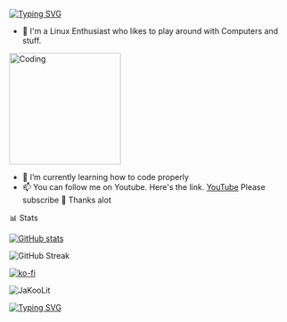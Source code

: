 [![Typing SVG](https://readme-typing-svg.herokuapp.com?font=Fantasque+Sans+Mono&weight=700&size=24&pause=1000&color=F71FA9&center=true&width=435&lines=Hello+There!+I'm+Jay+%F0%9F%91%8B)](https://git.io/typing-svg)

- 🔭 I'm a Linux Enthusiast who likes to play around with Computers and stuff.
<img align="center" alt="Coding" width="200" src="https://user-images.githubusercontent.com/74038190/212750999-42ff8a64-dad8-4772-9648-849968543991.gif">

 - 🌱 I’m currently learning how to code properly
 - 📫 You can follow me on Youtube. Here's the link. [YouTube](https://www.youtube.com/@Ja.KooLit)
Please subscribe 🤩 Thanks alot 





📊 Stats

[![GitHub stats](https://github-readme-stats.vercel.app/api?username=JaKooLit)](https://github.com/JaKooLit/github-readme-stats) 
                               

![GitHub Streak](https://github-readme-streak-stats.herokuapp.com/?user=JaKooLit&theme=dark) 



[![ko-fi](https://ko-fi.com/img/githubbutton_sm.svg)](https://ko-fi.com/jakoolit)


<p align="left"> <img src="https://komarev.com/ghpvc/?username=JaKooLit&label=Profile%20views&color=0e75b6&style=flat" alt="JaKooLit" /> </p>

[![Typing SVG](https://readme-typing-svg.herokuapp.com?font=Fantasque+Sans+Mono&weight=700&size=24&pause=1000&color=F71FA9&center=true&width=446&lines=Thank+you+for+visiting!+%F0%9F%91%8D)](https://git.io/typing-svg)

